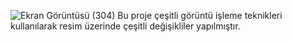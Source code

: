 ![Ekran Görüntüsü (304)](https://github.com/esrahodoglugil/goruntu_isleme_uygulamalar-_/assets/102576264/c24461d9-a3de-456a-9f3a-bf7214ca0234)
Bu proje çeşitli görüntü işleme teknikleri kullanılarak resim üzerinde çeşitli değişikliler yapılmıştır.
